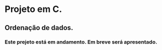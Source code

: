 # Projeto em C.

## Ordenação de dados.

### Este prejeto está em andamento. Em breve será apresentado.
